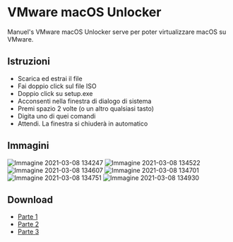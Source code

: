# VMware macOS Unlocker
Manuel's VMware macOS Unlocker serve per poter virtualizzare macOS su VMware.
## Istruzioni
* Scarica ed estrai il file
* Fai doppio click sul file ISO
* Doppio click su setup.exe
* Acconsenti nella finestra di dialogo di sistema
* Premi spazio 2 volte (o un altro qualsiasi tasto)
* Digita uno di quei comandi
* Attendi. La finestra si chiuderà in automatico
## Immagini
![Immagine 2021-03-08 134247](https://user-images.githubusercontent.com/59311016/110323714-4843bf00-8015-11eb-99e1-0ae7de0150c5.jpg)
![Immagine 2021-03-08 134522](https://user-images.githubusercontent.com/59311016/110323738-50036380-8015-11eb-8a8c-e7773be9f801.jpg)
![Immagine 2021-03-08 134607](https://user-images.githubusercontent.com/59311016/110323751-542f8100-8015-11eb-9232-5166c50f86b0.jpg)
![Immagine 2021-03-08 134701](https://user-images.githubusercontent.com/59311016/110323772-5abdf880-8015-11eb-97e3-e445c95211a1.jpg)
![Immagine 2021-03-08 134751](https://user-images.githubusercontent.com/59311016/110323790-614c7000-8015-11eb-8224-03cafc886d73.jpg)
![Immagine 2021-03-08 134930](https://user-images.githubusercontent.com/59311016/110323806-65788d80-8015-11eb-960f-81f6083b2e1c.jpg)
## Download
* [Parte 1](https://vichingo455.github.io/VMware%20macOS%20Unlocker/VMware%20macOS%20Unlocker.part01.rar)
* [Parte 2](https://vichingo455.github.io/VMware%20macOS%20Unlocker/VMware%20macOS%20Unlocker.part02.rar)
* [Parte 3](https://vichingo455.github.io/VMware%20macOS%20Unlocker/VMware%20macOS%20Unlocker.part03.rar)
